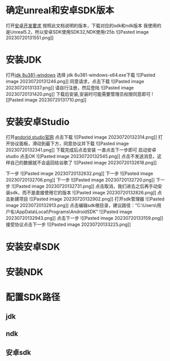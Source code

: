 # 确定unreal和安卓SDK版本
打开[安卓开发要求](https://docs.unrealengine.com/5.2/zh-CN/android-development-requirements-for-unreal-engine/)
按照此文档说明的版本，下载对应的sdk和ndk版本
我使用的是Unreal5.2，所以安卓SDK使用SDK32,NDK使用r25b
![[Pasted image 20230720131551.png]]
# 安装JDK
打开[jdk 8u381-windows](https://www.oracle.com/java/technologies/downloads/#java8-windows)
选择 jdk 8u381-windows-x64.exe下载
![[Pasted image 20230720131246.png]]
同意请求，点击下载
![[Pasted image 20230720131337.png]]
请自行注册，然后登陆
![[Pasted image 20230720131420.png]]
下载后安装,安装时可能需要管理员权限同意即可
![[Pasted image 20230720131710.png]]

# 安装安卓Studio
打开[andorid studio官网](https://developer.android.com/studio)
点击下载
![[Pasted image 20230720132314.png]]
打开协议面板，滑动到最下方，同意协议并下载
![[Pasted image 20230720132341.png]]
下载完成后点击安装
一直点击下一步即可
启动安卓studio
点击OK
![[Pasted image 20230720132545.png]]
点击不发送消息，这样自己的数据就不会返回给谷歌了
![[Pasted image 20230720132618.png]]

下一步
![[Pasted image 20230720132632.png]]
下一步
![[Pasted image 20230720132706.png]]
下一步
![[Pasted image 20230720132720.png]]
下一步
![[Pasted image 20230720132731.png]]
点击取消，我们进去之后再手动安装sdk，而不是直接使用它的版本
![[Pasted image 20230720132826.png]]
点击新建项目
![[Pasted image 20230720132902.png]]
打开sdk管理器
![[Pasted image 20230720132913.png]]
点击编辑sdk根目录，建议路径："C:\\Users\\用户名\\AppData\\Local\\Programs\\AndroidSDK"
![[Pasted image 20230720132943.png]]
点击下一步
![[Pasted image 20230720133159.png]]
接受协议点击下一步
![[Pasted image 20230720133225.png]]
# 安装安卓SDK

# 安装NDK
# 配置SDK路径
## jdk
## ndk
## 安卓sdk